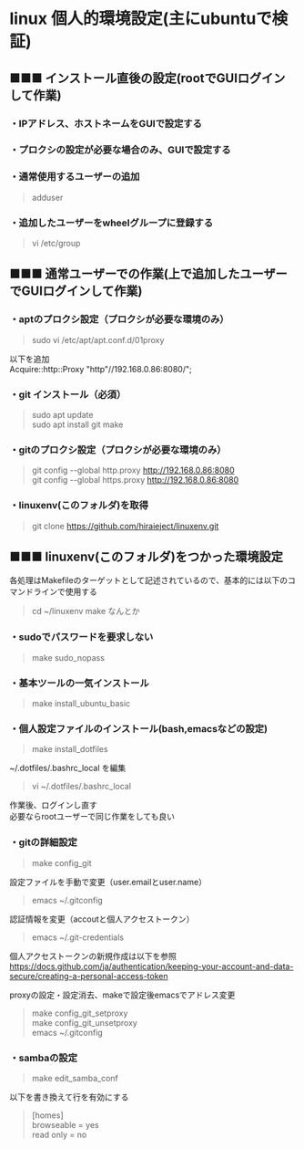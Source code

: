 
# linux 個人的環境設定(主にubuntuで検証)

## ■■■ インストール直後の設定(rootでGUIログインして作業)
### ・IPアドレス、ホストネームをGUIで設定する
### ・プロクシの設定が必要な場合のみ、GUIで設定する
### ・通常使用するユーザーの追加
> adduser <username>
### ・追加したユーザーをwheelグループに登録する
> vi /etc/group

## ■■■ 通常ユーザーでの作業(上で追加したユーザーでGUIログインして作業)

### ・aptのプロクシ設定（プロクシが必要な環境のみ）

> sudo vi /etc/apt/apt.conf.d/01proxy

以下を追加<br>
Acquire::http::Proxy "http"//192.168.0.86:8080/";

### ・git インストール（必須）

> sudo apt update<br>
> sudo apt install git make

### ・gitのプロクシ設定（プロクシが必要な環境のみ）

> git config --global http.proxy http://192.168.0.86:8080<br>
> git config --global https.proxy http://192.168.0.86:8080

### ・linuxenv(このフォルダ)を取得

> git clone https://github.com/hiraieject/linuxenv.git

## ■■■ linuxenv(このフォルダ)をつかった環境設定
各処理はMakefileのターゲットとして記述されているので、基本的には以下のコマンドラインで使用する
> cd ~/linuxenv
> make なんとか

### ・sudoでパスワードを要求しない
> make sudo_nopass

### ・基本ツールの一気インストール
> make install_ubuntu_basic

### ・個人設定ファイルのインストール(bash,emacsなどの設定)
> make install_dotfiles

~/.dotfiles/.bashrc_local を編集
> vi ~/.dotfiles/.bashrc_local

作業後、ログインし直す<br>
必要ならrootユーザーで同じ作業をしても良い

### ・gitの詳細設定

> make config_git

設定ファイルを手動で変更（user.emailとuser.name）
> emacs ~/.gitconfig

認証情報を変更（accoutと個人アクセストークン）
> emacs ~/.git-credentials

個人アクセストークンの新規作成は以下を参照<br>
https://docs.github.com/ja/authentication/keeping-your-account-and-data-secure/creating-a-personal-access-token

proxyの設定・設定消去、makeで設定後emacsでアドレス変更<br>
> make config_git_setproxy<br>
> make config_git_unsetproxy<br>
> emacs ~/.gitconfig

### ・sambaの設定

> make edit_samba_conf

以下を書き換えて行を有効にする<br>
> [homes]<br>
>   browseable = yes<br>
>   read only = no
